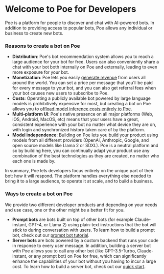 # Welcome to Poe for Developers

Poe is a platform for people to discover and chat with AI-powered bots. In addition to providing access to popular bots, Poe allows any individual or business to create new bots.

### Reasons to create a bot on Poe

* **Distribution**: Poe's bot recommendation system allows you to reach a large audience for your bot for free. Users can also conveniently share a chat with your bot both internally on Poe and externally, leading to even more exposure for your bot.
* **Monetization**: Poe lets you easily [generate revenue](resources/creator-monetization.md) from users all around the world. You can set a price per message that you'll be paid for every message to your bot, and you can also get referral fees when your bot causes new users to subscribe to Poe.
* **Costs**: Operating a publicly available bot powered by large language models is prohibitively expensive for most, but creating a bot on Poe allows you to [offload model inference costs entirely to Poe](server-bots/how-we-cover-your-costs.md).
* **Multi-platform UI**: Poe's native presence on all major platforms (Web, iOS, Android, MacOS, etc) means that your users have a great, consistent experience with your bot no matter what device they are on, with login and synchronized history taken care of by the platform.
* **Model independence**: Building on Poe lets you build your product using models from all different providers (OpenAI, Anthropic, Google, and open source models like Llama 2 or SDXL). Poe is a neutral platform and so by building here, you can continually adapt your product use any combination of the best technologies as they are created, no matter who each one is made by.

In summary, Poe lets developers focus entirely on the unique part of their bot: how it will respond. The platform handles everything else needed to bring it to a large audience, to operate it at scale, and to build a business.

### Ways to create a bot on Poe

We provide two different developer products and depending on your needs and use case, one or the other might be a better fit for you.

* **Prompt bots** are bots built on top of other bots (for example Claude-instant, GPT-4, or Llama 2) using plain-text instructions that the bot will stick to during conversation with users. To learn how to build a prompt bot, check out our [prompt bot tutorial](prompt-bots/how-to-create-a-prompt-bot.md).
* **Server bots** are bots powered by a custom backend that runs your code in response to every user message. In addition, building a server bot with Poe allows you to call any other bot (like GPT-3.5-Turbo, Claude-instant, or any prompt bot) on Poe for free, which can significantly enhance the capabilities of your bot without you having to incur a large cost. To learn how to build a server bot, check out our [quick start](server-bots/quick-start.md).
